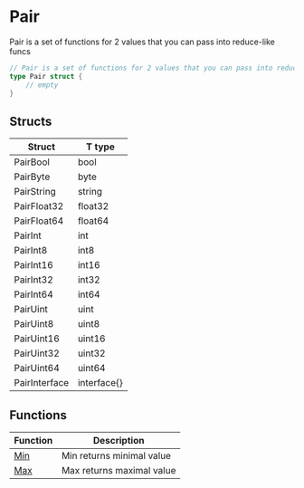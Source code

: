 # Pair

Pair is a set of functions for 2 values that you can pass into reduce-like funcs

```go
// Pair is a set of functions for 2 values that you can pass into reduce-like funcs
type Pair struct {
	// empty
}
```

## Structs

| Struct | T type |
| ------ | ------ |
| PairBool | bool |
| PairByte | byte |
| PairString | string |
| PairFloat32 | float32 |
| PairFloat64 | float64 |
| PairInt | int |
| PairInt8 | int8 |
| PairInt16 | int16 |
| PairInt32 | int32 |
| PairInt64 | int64 |
| PairUint | uint |
| PairUint8 | uint8 |
| PairUint16 | uint16 |
| PairUint32 | uint32 |
| PairUint64 | uint64 |
| PairInterface | interface{} |

## Functions

| Function | Description |
| -------- | ----------- |
| [Min](./min.md) | Min returns minimal value |
| [Max](./max.md) | Max returns maximal value |
